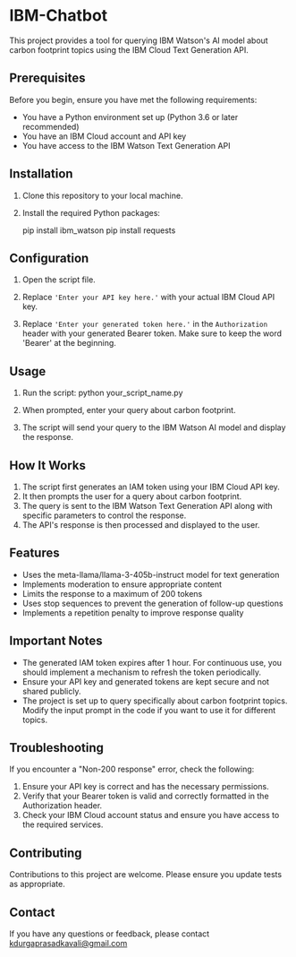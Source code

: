# IBM-Chatbot

This project provides a tool for querying IBM Watson's AI model about carbon footprint topics using the IBM Cloud Text Generation API.

## Prerequisites

Before you begin, ensure you have met the following requirements:
* You have a Python environment set up (Python 3.6 or later recommended)
* You have an IBM Cloud account and API key
* You have access to the IBM Watson Text Generation API

## Installation

1. Clone this repository to your local machine.

2. Install the required Python packages:
   
   pip install ibm_watson
   pip install requests

## Configuration

1. Open the script file.

2. Replace `'Enter your API key here.'` with your actual IBM Cloud API key.

3. Replace `'Enter your generated token here.'` in the `Authorization` header with your generated Bearer token. Make sure to keep the word 'Bearer' at the beginning.

## Usage

1. Run the script:
   python your_script_name.py


2. When prompted, enter your query about carbon footprint.

3. The script will send your query to the IBM Watson AI model and display the response.

## How It Works

1. The script first generates an IAM token using your IBM Cloud API key.
2. It then prompts the user for a query about carbon footprint.
3. The query is sent to the IBM Watson Text Generation API along with specific parameters to control the response.
4. The API's response is then processed and displayed to the user.

## Features

- Uses the meta-llama/llama-3-405b-instruct model for text generation
- Implements moderation to ensure appropriate content
- Limits the response to a maximum of 200 tokens
- Uses stop sequences to prevent the generation of follow-up questions
- Implements a repetition penalty to improve response quality

## Important Notes

- The generated IAM token expires after 1 hour. For continuous use, you should implement a mechanism to refresh the token periodically.
- Ensure your API key and generated tokens are kept secure and not shared publicly.
- The project is set up to query specifically about carbon footprint topics. Modify the input prompt in the code if you want to use it for different topics.

## Troubleshooting

If you encounter a "Non-200 response" error, check the following:
1. Ensure your API key is correct and has the necessary permissions.
2. Verify that your Bearer token is valid and correctly formatted in the Authorization header.
3. Check your IBM Cloud account status and ensure you have access to the required services.

## Contributing

Contributions to this project are welcome. Please ensure you update tests as appropriate.


## Contact

If you have any questions or feedback, please contact kdurgaprasadkavali@gmail.com

